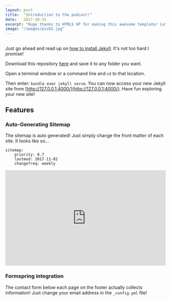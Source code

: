 ```yaml
---
layout: post
title:  "Introduction to the podcast!"
date:   2017-10-31
excerpt: "Huge thanks to HTML5 UP for making this awesome template! Let's see what it can do"
image: "/images/pic02.jpg"
---
```


## 
Just go ahead and read up on [how to install Jekyll](https://jekyllrb.com/). It's not too hard I promise!

Download this repository [here](https://github.com/iwiedenm/jekyll-theme-massively) and save it to any folder you want.

Open a terminal window or a command line and ```cd``` to that location.

Then enter: ```bundle exec jekyll serve```. You can now access your new Jekyll site from [http://127.0.0.1:4000/](http://127.0.0.1:4000/). Have fun exploring your new site!

## Features
### Auto-Generating Sitemap
The sitemap is auto generated! Just simply change the front matter of each site. It looks like so...
```
sitemap:
    priority: 0.7
    lastmod: 2017-11-02
    changefreq: weekly
```

<iframe width="100%" height="300" scrolling="no" frameborder="no" allow="autoplay" src="https://w.soundcloud.com/player/?url=https%3A//api.soundcloud.com/tracks/634068168&color=%2336743e&auto_play=true&hide_related=false&show_comments=true&show_user=true&show_reposts=false&show_teaser=true&visual=true"></iframe>


### Formspring integration
The contact form below each page on the footer actually collects information! Just change your email address in the ```_config.yml``` file!
